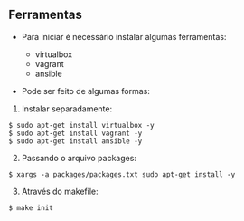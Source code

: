 ## Ferramentas

- Para iniciar é necessário instalar algumas ferramentas:

    - virtualbox
    - vagrant
    - ansible

- Pode ser feito de algumas formas:

1. Instalar separadamente: 

```console
$ sudo apt-get install virtualbox -y
$ sudo apt-get install vagrant -y
$ sudo apt-get install ansible -y
```

2. Passando o arquivo packages:

```console
$ xargs -a packages/packages.txt sudo apt-get install -y
```

3. Através do makefile:

```console
$ make init
```

